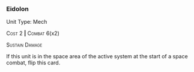 ### **Eidolon**

Unit Type: Mech 

<span style="font-variant:small-caps;">Cost</span> 2 __|__ <span style="font-variant:small-caps;">Combat</span> 6(x2)

<span style="font-variant:small-caps;">Sustain Damage</span>

If this unit is in the space area of the active system at the start of a space combat, flip this card.
